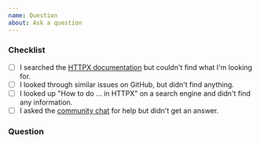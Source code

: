```yaml
---
name: Question
about: Ask a question
---
```


### Checklist

<!-- To help keep this issue tracker clean and focused, please make sure you tried *all* the following resources before submitting your question. -->

- [ ] I searched the [HTTPX documentation](https://www.python-httpx.org) but couldn't find what I'm looking for.
- [ ] I looked through similar issues on GitHub, but didn't find anything.
- [ ] I looked up "How to do ... in HTTPX" on a search engine and didn't find any information.
- [ ] I asked the [community chat](https://gitter.im/encode/community) for help but didn't get an answer.

### Question

<!-- Please ask your question here. -->
